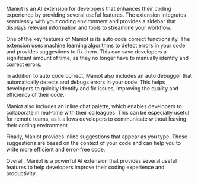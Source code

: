 Maniot is an AI extension for developers that enhances their coding experience by providing several useful features. The extension integrates seamlessly with your coding environment and provides a sidebar that displays relevant information and tools to streamline your workflow.

One of the key features of Maniot is its auto code correct functionality. The extension uses machine learning algorithms to detect errors in your code and provides suggestions to fix them. This can save developers a significant amount of time, as they no longer have to manually identify and correct errors.

In addition to auto code correct, Maniot also includes an auto debugger that automatically detects and debugs errors in your code. This helps developers to quickly identify and fix issues, improving the quality and efficiency of their code.

Maniot also includes an inline chat palette, which enables developers to collaborate in real-time with their colleagues. This can be especially useful for remote teams, as it allows developers to communicate without leaving their coding environment.

Finally, Maniot provides inline suggestions that appear as you type. These suggestions are based on the context of your code and can help you to write more efficient and error-free code.

Overall, Maniot is a powerful AI extension that provides several useful features to help developers improve their coding experience and productivity.
